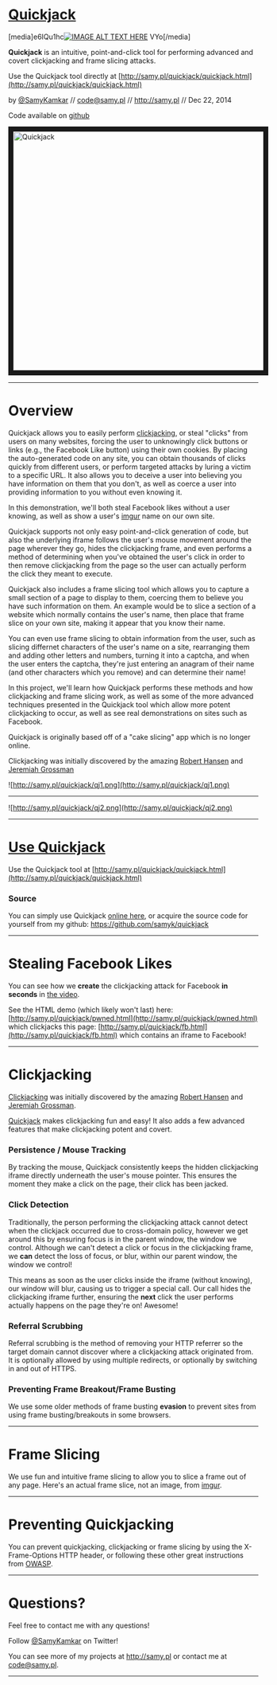 # [Quickjack](http://samy.pl/quickjack)

[media]e6IQu1hc[![IMAGE ALT TEXT HERE](http://img.youtube.com/vi/YOUTUBE_VIDEO_ID_HERE/0.jpg)](http://www.youtube.com/watch?v=YOUTUBE_VIDEO_ID_HERE)
VYo[/media]

**Quickjack** is an intuitive, point-and-click tool for performing advanced and covert clickjacking and frame slicing attacks.

Use the Quickjack tool directly at [http://samy.pl/quickjack/quickjack.html](http://samy.pl/quickjack/quickjack.html)

by [@SamyKamkar](https://twitter.com/samykamkar) // <code@samy.pl> // <http://samy.pl> // Dec 22, 2014

Code available on [github](https://github.com/samyk/quickjack)

<a href="http://www.youtube.com/watch?feature=player_embedded&v=bCkSVGhIEb4
" target="_blank"><img src="http://img.youtube.com/vi/bCkSVGhIEb4/0.jpg" alt="Quickjack" width="640" height="480" border="10" /></a>


------

# Overview

Quickjack allows you to easily perform [clickjacking](http://www.sectheory.com/clickjacking.htm), or steal "clicks" from users on many websites, forcing the user to unknowingly click buttons or links (e.g., the Facebook Like button) using their own cookies. By placing the auto-generated code on any site, you can obtain thousands of clicks quickly from different users, or perform targeted attacks by luring a victim to a specific URL. It also allows you to deceive a user into believing you have information on them that you don't, as well as coerce a user into providing information to you without even knowing it.

In this demonstration, we'll both steal Facebook likes without a user knowing, as well as show a user's [imgur](http://imgur.com) name on our own site.

Quickjack supports not only easy point-and-click generation of code, but also the underlying iframe follows the user's mouse movement around the page wherever they go, hides the clickjacking frame, and even performs a method of determining when you've obtained the user's click in order to then remove clickjacking from the page so the user can actually perform the click they meant to execute.

Quickjack also includes a frame slicing tool which allows you to capture a small section of a page to display to them, coercing them to believe you have such information on them. An example would be to slice a section of a website which normally contains the user's name, then place that frame slice on your own site, making it appear that you know their name.

You can even use frame slicing to obtain information from the user, such as slicing differnet characters of the user's name on a site, rearranging them and adding other letters and numbers, turning it into a captcha, and when the user enters the captcha, they're just entering an anagram of their name (and other characters which you remove) and can determine their name!

In this project, we'll learn how Quickjack performs these methods and how clickjacking and frame slicing work, as well as some of the more advanced techniques presented in the Quickjack tool which allow more potent clickjacking to occur, as well as see real demonstrations on sites such as Facebook.

Quickjack is originally based off of a "cake slicing" app which is no longer online.

Clickjacking was initially discovered by the amazing [Robert Hansen](https://twitter.com/rsnake/) and [Jeremiah Grossman](https://twitter.com/jeremiahg/)

![http://samy.pl/quickjack/qj1.png](http://samy.pl/quickjack/qj1.png)

---

![http://samy.pl/quickjack/qj2.png](http://samy.pl/quickjack/qj2.png)



------

# [Use Quickjack](http://samy.pl/quickjack/quickjack.html)

Use the Quickjack tool at [http://samy.pl/quickjack/quickjack.html](http://samy.pl/quickjack/quickjack.html)

### Source
You can simply use Quickjack [online here](http://samy.pl/quickjack/quickjack.html), or acquire the source code for yourself from my github: <https://github.com/samyk/quickjack>

-----

# Stealing Facebook Likes
You can see how we **create** the clickjacking attack for Facebook **in seconds** in [the video](https://www.youtube.com/watch?v=bCkSVGhIEb4).

See the HTML demo (which likely won't last) here: [http://samy.pl/quickjack/pwned.html](http://samy.pl/quickjack/pwned.html)
which clickjacks this page:
[http://samy.pl/quickjack/fb.html](http://samy.pl/quickjack/fb.html)
which contains an iframe to Facebook!

-----

# Clickjacking

[Clickjacking](http://www.sectheory.com/clickjacking.htm) was initially discovered by the amazing [Robert Hansen](https://twitter.com/rsnake/) and [Jeremiah Grossman](https://twitter.com/jeremiahg/).

[Quickjack](http://samy.pl/quickjack/quickjack.html) makes clickjacking fun and easy! It also adds a few advanced features that make clickjacking potent and covert.

### Persistence / Mouse Tracking

By tracking the mouse, Quickjack consistently keeps the hidden clickjacking iframe directly underneath the user's mouse pointer. This ensures the moment they make a click on the page, their click has been jacked.

### Click Detection

Traditionally, the person performing the clickjacking attack cannot detect when the clickjack occurred due to cross-domain policy, however we get around this by ensuring focus is in the parent window, the window we control. Although we can't detect a click or focus in the clickjacking frame, we **can** detect the loss of focus, or blur, within our parent window, the window we control!

This means as soon as the user clicks inside the iframe (without knowing), our window will blur, causing us to trigger a special call. Our call hides the clickjacking iframe further, ensuring the **next** click the user performs actually happens on the page they're on! Awesome!

### Referral Scrubbing

Referral scrubbing is the method of removing your HTTP referrer so the target domain cannot discover where a clickjacking attack originated from. It is optionally allowed by using multiple redirects, or optionally by switching in and out of HTTPS.

### Preventing Frame Breakout/Frame Busting

We use some older methods of frame busting **evasion** to prevent sites from using frame busting/breakouts in some browsers.

-----

# Frame Slicing

We use fun and intuitive frame slicing to allow you to slice a frame out of any page. Here's an actual frame slice, not an image, from [imgur](http://imgur.com).


-----

# Preventing Quickjacking

You can prevent quickjacking, clickjacking or frame slicing by using the X-Frame-Options HTTP header, or following these other great instructions from [OWASP](https://www.owasp.org/index.php/Clickjacking_Defense_Cheat_Sheet).

-----

# Questions?

Feel free to contact me with any questions!

Follow [@SamyKamkar](https://twitter.com/samykamkar) on Twitter!

You can see more of my projects at <http://samy.pl> or contact me at <code@samy.pl>.


------
